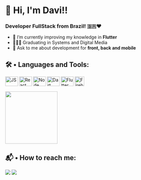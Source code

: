 <h1 align="left">🫡 Hi, I'm Davi!!</h1>
<h3 align="left">Developer FullStack from Brazil! 🇧🇷❤️</h3>

- 📝 I’m currently improving my knowledge in **Flutter**
- 👨🏻‍🎓 Graduating in Systems and Digital Media
- 💬 Ask to me about development for **front, back and mobile** <br>

## 🛠 • Languages and Tools:
<div style="display: inline_block">
  <img align="center" alt="JS" height="30" width="40" src="https://cdn.jsdelivr.net/gh/devicons/devicon/icons/javascript/javascript-original.svg"> 
  <img align="center" alt="React" height="30" width="40" src="https://cdn.jsdelivr.net/gh/devicons/devicon/icons/react/react-original.svg"> 
  <img align="center" alt="Node" height="30" width="40"  src="https://cdn.jsdelivr.net/gh/devicons/devicon/icons/nodejs/nodejs-original.svg" />
  <img align="center" alt="Dart" height="30" width="40" src="https://cdn.jsdelivr.net/gh/devicons/devicon/icons/dart/dart-original.svg"> 
  <img align="center" alt="Flutter" height="30" width="40" src="https://cdn.jsdelivr.net/gh/devicons/devicon/icons/flutter/flutter-original.svg">
  <img align="center" alt="Firebase" height="30" src="https://firebase.google.com/static/downloads/brand-guidelines/PNG/logo-logomark.png?hl=pt-br"> 
</div><br>
<img height="165em" src="https://github-readme-stats.vercel.app/api/top-langs/?username=davifariasp&layout=compact&langs_count=7&theme=city_lights"/>
  
## 📬 • How to reach me:
<div>
  <a href = "mailto:contatodavifariasp@gmail.com"><img src="https://img.shields.io/badge/-Gmail-%23333?style=for-the-badge&logo=gmail&logoColor=white" target="_blank"></a>
  <a href="https://www.linkedin.com/in/davi-farias-pinheiro-047480214/" target="_blank"><img src="https://img.shields.io/badge/-LinkedIn-%230077B5?style=for-the-badge&logo=linkedin&logoColor=white" target="_blank"></a>
</div>
